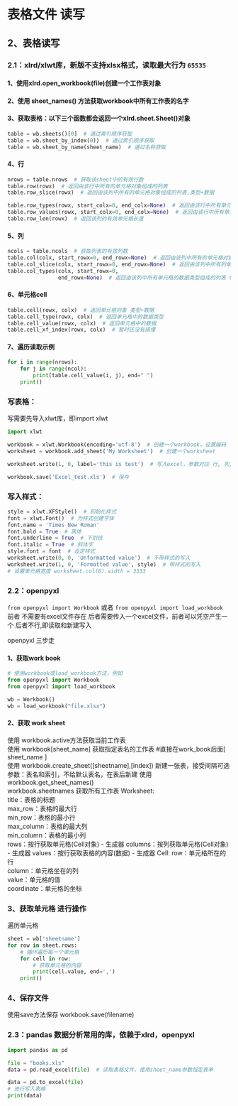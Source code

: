 # 表格文件 读写

## 2、表格读写

### 2.1：xlrd/xlwt库，新版不支持xlsx格式，读取最大行为 `65535`

#### 1、使用xlrd.open_workbook(file)创建一个工作表对象

#### 2、使用 sheet_names()  方法获取workbook中所有工作表的名字

#### 3、获取表格：以下三个函数都会返回一个xlrd.sheet.Sheet()对象

```python
table = wb.sheets()[0]  # 通过索引顺序获取 
table = wb.sheet_by_index(0))  # 通过索引顺序获取 
table = wb.sheet_by_name(sheet_name)  # 通过名称获取
```

#### 4、行

```python
nrows = table.nrows  # 获取该sheet中的有效行数 
table.row(rowx)  # 返回由该行中所有的单元格对象组成的列表 
table.row_slice(rowx)  # 返回由该列中所有的单元格对象组成的列表,类型+数据 
```

```python
table.row_types(rowx, start_colx=0, end_colx=None)  # 返回由该行中所有单元格的数据类型组成的列表
table.row_values(rowx, start_colx=0, end_colx=None)  # 返回由该行中所有单元格的数据组成的列表 
table.row_len(rowx)  # 返回该列的有效单元格长度
```

#### 5、列

```python
ncols = table.ncols  # 获取列表的有效列数 
table.col(colx, start_rowx=0, end_rowx=None)  # 返回由该列中所有的单元格对象组成的列表 
table.col_slice(colx, start_rowx=0, end_rowx=None)  # 返回由该列中所有的单元格对象组成的列表 
table.col_types(colx, start_rowx=0,
                end_rowx=None)  # 返回由该列中所有单元格的数据类型组成的列表 table.col_values(colx, start_rowx=0, end_rowx=None)   #返回由该列中所有单元格的数据组成的列表
```

#### 6、单元格cell

```python
table.cell(rowx, colx)  # 返回单元格对象 类型+数据 
table.cell_type(rowx, colx)  # 返回单元格中的数据类型 
table.cell_value(rowx, colx)  # 返回单元格中的数据 
table.cell_xf_index(rowx, colx)  # 暂时还没有搞懂
```

#### 7、遍历读取示例

```python
for i in range(nrows):
    for j in range(ncol):
        print(table.cell_value(i, j), end=" ")
    print()
```

### 写表格：

写需要先导入xlwt库，即import xlwt

```python
import xlwt

workbook = xlwt.Workbook(encoding='utf-8')  # 创建一个workbook，设置编码 
worksheet = workbook.add_sheet('My Worksheet')  # 创建一个worksheet

worksheet.write(1, 0, label='this is test')  # 写入excel，参数对应 行, 列, 值 

workbook.save('Excel_test.xls')  # 保存 
```

### 写入样式：

```python
style = xlwt.XFStyle()  # 初始化样式
font = xlwt.Font()  # 为样式创建字体
font.name = 'Times New Roman'
font.bold = True  # 黑体
font.underline = True  # 下划线
font.italic = True  # 斜体字
style.font = font  # 设定样式
worksheet.write(0, 0, 'Unformatted value')  # 不带样式的写入
worksheet.write(1, 0, 'Formatted value', style)  # 带样式的写入
# 设置单元格宽度 worksheet.col(0).width = 3333
```

### 2.2：openpyxl

`from openpyxl import Workbook` 或者
`from openpyxl import load_workbook` 前者 不需要有excel文件存在 后者需要传入一个excel文件，前者可以凭空产生一个
后者不行,即读取和新建写入

openpyxl 三步走

#### 1、获取work book

```python
# 使用workbook或load_workbook方法，例如
from openpyxl import Workbook
from openpyxl import load_workbook

wb = Workbook()
wb = load_workbook("file.xlsx")
```

#### 2、获取 work sheet

使用 workbook.active方法获取当前工作表   
使用 workbook[sheet_name] 获取指定表名的工作表 #直接在work_book后面[ sheet_name ]  
使用 workbook.create_sheet([sheetname],[index]) 新建一张表，接受间隔可选参数：表名和索引，不给默认表名，在表后新建
使用 workbook.get_sheet_names()  
workbook.sheetnames 获取所有工作表 Worksheet:  
title：表格的标题    
max_row：表格的最大行   
min_row：表格的最小行   
max_column：表格的最大列   
min_column：表格的最小列   
rows：按行获取单元格(Cell对象) - 生成器
columns：按列获取单元格(Cell对象) - 生成器
values：按行获取表格的内容(数据) - 生成器 Cell:
row：单元格所在的行   
column：单元格坐在的列   
value：单元格的值   
coordinate：单元格的坐标

### 3、获取单元格 进行操作

遍历单元格

```python
sheet = wb['sheetname']
for row in sheet.rows:
    # 循环遍历每一个单元格
    for cell in row:
        # 获取单元格的内容
        print(cell.value, end=',')
    print()
```

### 4、保存文件

使用save方法保存 workbook.save(filename)

### 2.3：pandas 数据分析常用的库，依赖于xlrd，openpyxl

```python
import pandas as pd

file = "books.xls"
data = pd.read_excel(file)  # 读取表格文件，使用sheet_name参数指定表单

data = pd.to_excel(file)
# 进行写入表格
print(data)
```


